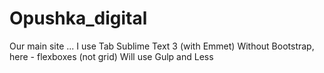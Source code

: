 # Opushka_digital
Our main site
...
I use Tab
Sublime Text 3 (with Emmet)
Without Bootstrap, here - flexboxes (not grid)
Will use Gulp and Less
